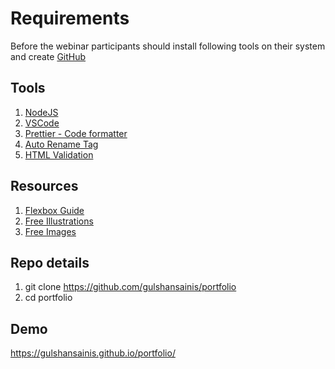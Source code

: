 # Requirements

Before the webinar participants should install following tools on their system and create [GitHub](https://github.com/account)

## Tools

1. [NodeJS](https://nodejs.org/en/)
2. [VSCode](https://code.visualstudio.com/)
3. [Prettier - Code formatter](https://marketplace.visualstudio.com/items?itemName=esbenp.prettier-vscode)
4. [Auto Rename Tag](https://marketplace.visualstudio.com/items?itemName=formulahendry.auto-rename-tag)
5. [HTML Validation](https://validator.w3.org/nu/#textarea)

## Resources

1. [Flexbox Guide](https://css-tricks.com/snippets/css/a-guide-to-flexbox/)
2. [Free Illustrations](https://undraw.co/search)
3. [Free Images](https://unsplash.com/)

## Repo details

1. git clone https://github.com/gulshansainis/portfolio
2. cd portfolio

## Demo

https://gulshansainis.github.io/portfolio/
